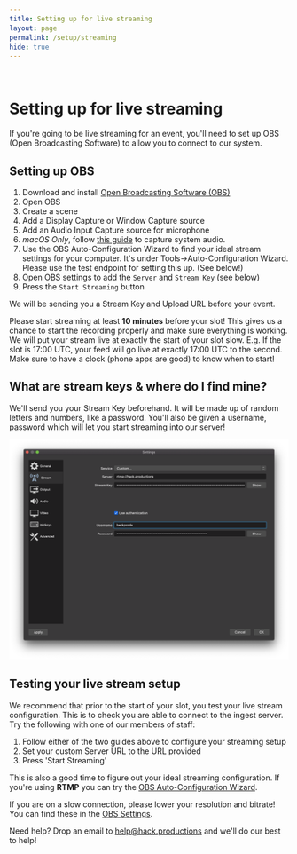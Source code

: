 ```yaml
---
title: Setting up for live streaming
layout: page
permalink: /setup/streaming
hide: true
---
```

<br>

# Setting up for live streaming

If you're going to be live streaming for an event, you'll need to set up OBS (Open Broadcasting Software) to allow you to connect to our system.

## Setting up OBS

1. Download and install [Open Broadcasting Software (OBS)](https://obsproject.com/)
2. Open OBS
3. Create a scene
4. Add a Display Capture or Window Capture source
5. Add an Audio Input Capture source for microphone
6. _macOS Only_, follow [this guide](https://obsproject.com/forum/resources/os-x-capture-audio-with-ishowu-audio-capture.505/) to capture system audio.
7. Use the OBS Auto-Configuration Wizard to find your ideal stream settings for your computer. It's under Tools->Auto-Configuration Wizard. Please use the test endpoint for setting this up. (See below!)
8. Open OBS settings to add the `Server` and `Stream Key` (see below)
9. Press the `Start Streaming` button

We will be sending you a Stream Key and Upload URL before your event.

Please start streaming at least **10 minutes** before your slot! This gives us a chance to start the recording properly and make sure everything is working. We will put your stream live at exactly the start of your slot slow. E.g. If the slot is 17:00 UTC, your feed will go live at exactly 17:00 UTC to the second. Make sure to have a clock (phone apps are good) to know when to start!


## What are stream keys & where do I find mine?

We'll send you your Stream Key beforehand. It will be made up of random letters and numbers, like a password. You'll also be given a username, password which will let you start streaming into our server!

<img class="obs-img" src="/assets/img/setup/rtmp.png">

## Testing your live stream setup

We recommend that prior to the start of your slot, you test your live stream configuration. This is to check you are able to connect to the ingest server. Try the following with one of our members of staff:

  1. Follow either of the two guides above to configure your streaming setup
  2. Set your custom Server URL to the URL provided
  3. Press 'Start Streaming'
   
<!-- 
  4. Go to [https://geosmin.hack.productions/test](https://geosmin.hack.productions/test)
  5. Confirm that the video and audio you are expecting to be streamed is replayed in your browser -->

This is also a good time to figure out your ideal streaming configuration. If you're using **RTMP** you can try the [OBS Auto-Configuration Wizard](https://obsproject.com/wiki/OBS-Studio-Quickstart).

If you are on a slow connection, please lower your resolution and bitrate! You can find these in the [OBS Settings](https://obsproject.com/wiki/OBS-Studio-Quickstart).

Need help? Drop an email to [help@hack.productions](mailto:help@hack.productions) and we'll do our best to help!
